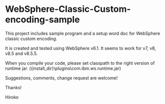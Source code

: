 # WebSphere-Classic-Custom-encoding-sample

This project includes sample program and a setup word doc for WebSphere classic custom encoding.  

It is created and tested using WebSphere v6.1. It seems to work for v7, v8, v8.5 and v8.5.5.  

When you compile your code, please set classpath to the right version of runtime jar. ({install_dir}\plugins\com.ibm.ws.runtime.jar)

Suggestions, comments, change request are welcome! 

Thanks! 

Hiroko


